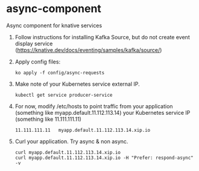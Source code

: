 # async-component
Async component for knative services

1. Follow instructions for installing Kafka Source, but do not create event display service (https://knative.dev/docs/eventing/samples/kafka/source/)

1. Apply config files:
    ```
    ko apply -f config/async-requests
    ```
1. Make note of your Kubernetes service external IP.
    ```
    kubectl get service producer-service
    ```
1. For now, modify /etc/hosts to point traffic from your application (something like myapp.default.11.112.113.14) your Kubernetes service IP (something like 11.111.111.11)
    ```
    11.111.111.11   myapp.default.11.112.113.14.xip.io
    ```

1. Curl your application. Try async & non async.

    ```
    curl myapp.default.11.112.113.14.xip.io
    curl myapp.default.11.112.113.14.xip.io -H "Prefer: respond-async" -v
    ```